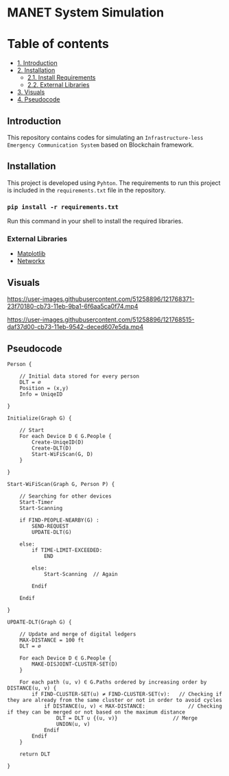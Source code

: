 # MANET System Simulation
# Table of contents
- [1. Introduction](#introduction)
- [2. Installation](#installation)
	- [2.1. Install Requirements](#command)	
	- [2.2. External Libraries](#lib)
- [3. Visuals](#visuals)
- [4. Pseudocode](#pseudocode)


## Introduction <a name="introduction"></a>
This repository contains codes for simulating an `Infrastructure-less Emergency Communication System` based on Blockchain framework.

## Installation <a name="installation"></a>
This project is developed using `Pyhton`. The requirements to run this project is included in the `requirements.txt` file in the repository.
### `pip install -r requirements.txt` <a name="command"></a>
Run this command in your shell to install the required libraries.

### External Libraries <a name="lib"></a>
- [Matplotlib]
- [Networkx]

## Visuals <a name="visuals"></a>

https://user-images.githubusercontent.com/51258896/121768371-23f70180-cb73-11eb-9ba1-6f6aa5ca0f74.mp4

https://user-images.githubusercontent.com/51258896/121768515-daf37d00-cb73-11eb-9542-deced607e5da.mp4

## Pseudocode <a name="pseudocode"></a>
```
Person {

	// Initial data stored for every person
	DLT = ∅
	Position = (x,y)
	Info = UniqeID

}

Initialize(Graph G) {

	// Start
	For each Device D ∈ G.People {
	    Create-UniqeID(D)
	    Create-DLT(D)
	    Start-WiFiScan(G, D)
	}

}

Start-WiFiScan(Graph G, Person P) {

	// Searching for other devices
	Start-Timer
	Start-Scanning

	if FIND-PEOPLE-NEARBY(G) :
		SEND-REQUEST
		UPDATE-DLT(G)

	else:
		if TIME-LIMIT-EXCEEDED:
			END

		else:
			Start-Scanning	// Again

		Endif

	Endif

}

UPDATE-DLT(Graph G) {

	// Update and merge of digital ledgers
	MAX-DISTANCE = 100 ft
	DLT = ∅

	For each Device D ∈ G.People {
	    MAKE-DISJOINT-CLUSTER-SET(D)
	}

	For each path (u, v) ∈ G.Paths ordered by increasing order by DISTANCE(u, v) {
	    if FIND-CLUSTER-SET(u) ≠ FIND-CLUSTER-SET(v):	// Checking if they are already from the same cluster or not in order to avoid cycles
	    	if DISTANCE(u, v) < MAX-DISTANCE:              // Checking if they can be merged or not based on the maximum distance
	    		DLT = DLT ∪ {(u, v)}	              // Merge
	    		UNION(u, v)
	    	Endif
	    Endif
	}
	    		
	return DLT

}
```

[Matplotlib]: <https://matplotlib.org/>
[Networkx]: <https://networkx.org/>

